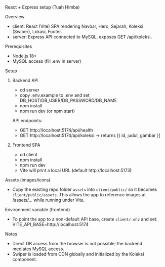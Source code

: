 React + Express setup (Tuah Himba)

Overview
- client: React (Vite) SPA rendering Navbar, Hero, Sejarah, Koleksi (Swiper), Lokasi, Footer.
- server: Express API connected to MySQL, exposes GET /api/koleksi.

Prerequisites
- Node.js 18+
- MySQL access (fill .env in server)

Setup
1) Backend API
   - cd server
   - copy .env.example to .env and set DB_HOST/DB_USER/DB_PASSWORD/DB_NAME
   - npm install
   - npm run dev  (or npm start)

   API endpoints:
   - GET http://localhost:5174/api/health
   - GET http://localhost:5174/api/koleksi  -> returns [{ id, judul, gambar }]

2) Frontend SPA
   - cd client
   - npm install
   - npm run dev
   - Vite will print a local URL (default http://localhost:5173)

Assets (images/icons)
- Copy the existing repo folder `assets` into `client/public/` so it becomes `client/public/assets`.
  This allows the app to reference images at /assets/... while running under Vite.

Environment variable (frontend)
- To point the app to a non-default API base, create `client/.env` and set:
  VITE_API_BASE=http://localhost:5174

Notes
- Direct DB access from the browser is not possible; the backend mediates MySQL access.
- Swiper is loaded from CDN globally and initialized by the Koleksi component.

